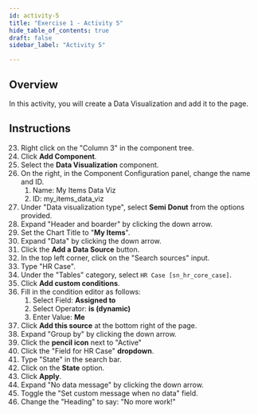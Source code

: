 ```yaml
---
id: activity-5
title: "Exercise 1 - Activity 5"
hide_table_of_contents: true
draft: false
sidebar_label: "Activity 5"

---
```


## Overview
In this activity, you will create a Data Visualization and add it to the page. 

## Instructions
23.	Right click on the "Column 3" in the component tree.
24. Click **Add Component**.
25. Select the **Data Visualization** component.
26. On the right, in the Component Configuration panel, change the name and ID.
    1.  Name: My Items Data Viz
    2.  ID: my_items_data_viz
27. Under "Data visualization type", select **Semi Donut** from the options provided.
28. Expand "Header and boarder" by clicking the down arrow.
29. Set the Chart Title to "**My Items**".
30. Expand "Data" by clicking the down arrow.
31. Click the **Add a Data Source** button.
32. In the top left corner, click on the "Search sources" input.
33. Type "HR Case".
34. Under the "Tables" category, select `HR Case [sn_hr_core_case]`.
35. Click **Add custom conditions**.
36. Fill in the condition editor as follows:
    1.  Select Field: **Assigned to**
    2.  Select Operator: **is (dynamic)**
    3.  Enter Value: **Me**
37. Click **Add this source** at the bottom right of the page.
38. Expand "Group by" by clicking the down arrow.
39. Click the **pencil icon** next to "Active"
40. Click the "Field for HR Case" **dropdown**.
41. Type "State" in the search bar.
42. Click on the **State** option.
43. Click **Apply**.
44. Expand "No data message" by clicking the down arrow.
45. Toggle the "Set custom message when no data" field.
46. Change the "Heading" to say: "No more work!"
